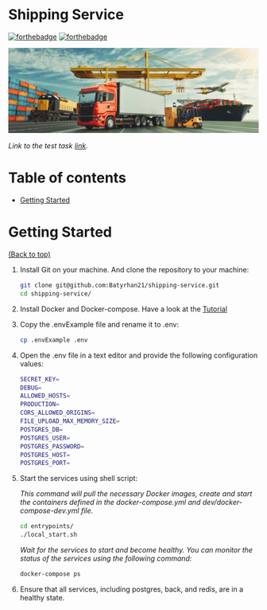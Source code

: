 # Shipping Service

[![forthebadge](https://forthebadge.com/images/badges/built-by-codebabes.svg)](https://forthebadge.com)
[![forthebadge](http://forthebadge.com/images/badges/built-with-love.svg)](http://forthebadge.com)

![image](images/cargo.jpg)

*Link to the test task [link](ihttps://faint-adasaurus-4bc.notion.site/web-Python-Middle-c1467cf373c24f0cafb8bfe0fe77cc79).*

# Table of contents

- [Getting Started](#getting-started)

# Getting Started

[(Back to top)](#table-of-contents)

1. Install Git on your machine.  And clone the repository to your machine:
    ```sh
    git clone git@github.com:Batyrhan21/shipping-service.git
    cd shipping-service/
    ```

2. Install Docker and Docker-compose. Have a look at the [Tutorial](https://www.digitalocean.com/community/tutorials/how-to-install-and-use-docker-compose-on-ubuntu-20-04)


3. Copy the .envExample file and rename it to .env:
    ```sh
    cp .envExample .env
    ``` 

4. Open the .env file in a text editor and provide the following configuration values:
    ```bash
    SECRET_KEY=
    DEBUG=
    ALLOWED_HOSTS=
    PRODUCTION=
    CORS_ALLOWED_ORIGINS=
    FILE_UPLOAD_MAX_MEMORY_SIZE=
    POSTGRES_DB=
    POSTGRES_USER=
    POSTGRES_PASSWORD=
    POSTGRES_HOST=
    POSTGRES_PORT=
    ```

5. Start the services using shell script:

    *This command will pull the necessary Docker images, create and start the containers defined in the docker-compose.yml and dev/docker-compose-dev.yml file.*

    ```sh
    cd entrypoints/
    ./local_start.sh
    ``` 

    *Wait for the services to start and become healthy. You can monitor the status of the services using the following command:*

    ```sh
    docker-compose ps
    ``` 

6. Ensure that all services, including postgres, back, and redis, are in a healthy state.